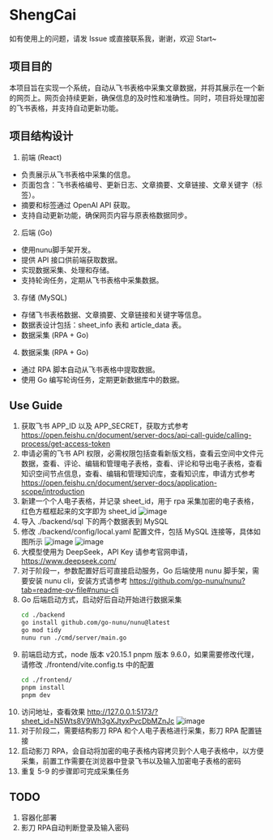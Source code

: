 # ShengCai

如有使用上的问题，请发 Issue 或直接联系我，谢谢，欢迎 Start~

## 项目目的

本项目旨在实现一个系统，自动从飞书表格中采集文章数据，并将其展示在一个新的网页上。网页会持续更新，确保信息的及时性和准确性。同时，项目将处理加密的飞书表格，并支持自动更新功能。  

## 项目结构设计

1. 前端 (React)
* 负责展示从飞书表格中采集的信息。
* 页面包含：飞书表格编号、更新日志、文章摘要、文章链接、文章关键字（标签）。
* 摘要和标签通过 OpenAI API 获取。
* 支持自动更新功能，确保网页内容与原表格数据同步。

2. 后端 (Go)
* 使用nunu脚手架开发。
* 提供 API 接口供前端获取数据。
* 实现数据采集、处理和存储。
* 支持轮询任务，定期从飞书表格中采集数据。

3. 存储 (MySQL)
* 存储飞书表格数据、文章摘要、文章链接和关键字等信息。
* 数据表设计包括：sheet_info 表和 article_data 表。
* 数据采集 (RPA + Go)

4. 数据采集 (RPA + Go)
* 通过 RPA 脚本自动从飞书表格中提取数据。
* 使用 Go 编写轮询任务，定期更新数据库中的数据。

## Use Guide

1. 获取飞书 APP_ID 以及 APP_SECRET，获取方式参考 https://open.feishu.cn/document/server-docs/api-call-guide/calling-process/get-access-token  
2. 申请必需的飞书 API 权限，必需权限包括查看新版文档，查看云空间中文件元数据，查看、评论、编辑和管理电子表格，查看、评论和导出电子表格，查看知识空间节点信息，查看、编辑和管理知识库，查看知识库，申请方式参考 https://open.feishu.cn/document/server-docs/application-scope/introduction  
3. 新建一个个人电子表格，并记录 sheet_id，用于 rpa 采集加密的电子表格，红色方框框起来的文字即为 sheet_id
   ![image](https://github.com/user-attachments/assets/e3e4ca09-6ad7-4de1-824c-b3c42670b37f)
4. 导入 ./backend/sql 下的两个数据表到 MySQL
5. 修改 ./backend/config/local.yaml 配置文件，包括 MySQL 连接等，具体如图所示
  ![image](https://github.com/user-attachments/assets/32a5dadf-40f7-4bba-a2c2-c4b8dbbb0a69)
  ![image](https://github.com/user-attachments/assets/b782fc4a-e486-459c-b51b-51a3ab850527)
6. 大模型使用为 DeepSeek，API Key 请参考官网申请，https://www.deepseek.com/
7. 对于阶段一，参数配置好后可直接启动服务，Go 后端使用 nunu 脚手架，需要安装 nunu cli，安装方式请参考 https://github.com/go-nunu/nunu?tab=readme-ov-file#nunu-cli
8. Go 后端启动方式，启动好后自动开始进行数据采集
   ```bash
   cd ./backend
   go install github.com/go-nunu/nunu@latest
   go mod tidy
   nunu run ./cmd/server/main.go
   ```
9. 前端启动方式，node 版本 v20.15.1 pnpm 版本 9.6.0，如果需要修改代理，请修改 ./frontend/vite.config.ts 中的配置
   ```bash
   cd ./frontend/
   pnpm install
   pnpm dev
   ```
10. 访问地址，查看效果 http://127.0.0.1:5173/?sheet_id=N5Wts8V9Wh3gXJtyxPvcDbMZnJc
  ![image](https://github.com/user-attachments/assets/08e1dcc2-6d3b-4a89-96dd-16614f6bdf2f)
11. 对于阶段二，需要结构影刀 RPA 和个人电子表格进行采集，影刀 RPA 配置链接
12. 启动影刀 RPA，会自动将加密的电子表格内容拷贝到个人电子表格中，以方便采集，前置工作需要在浏览器中登录飞书以及输入加密电子表格的密码
13. 重复 5-9 的步骤即可完成采集任务

## TODO
1. 容器化部署
2. 影刀 RPA自动判断登录及输入密码
